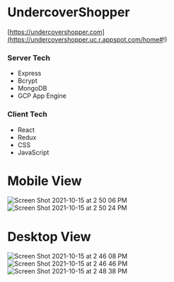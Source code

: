 # UndercoverShopper
[https://undercovershopper.com](https://undercovershopper.uc.r.appspot.com/home#!)

### Server Tech
- Express
- Bcrypt
- MongoDB
- GCP App Engine

### Client Tech
- React
- Redux
- CSS
- JavaScript

# Mobile View 
![Screen Shot 2021-10-15 at 2 50 06 PM](https://user-images.githubusercontent.com/82400552/137546201-f406720e-ace2-4bc1-a590-dea30330e7fb.png)
![Screen Shot 2021-10-15 at 2 50 24 PM](https://user-images.githubusercontent.com/82400552/137546202-b06c3497-e570-468e-b2c5-3f609ce1c78c.png)
# Desktop View
![Screen Shot 2021-10-15 at 2 46 08 PM](https://user-images.githubusercontent.com/82400552/137546088-ffee6817-a0b7-457b-81f5-caeac2843e94.png)
![Screen Shot 2021-10-15 at 2 46 46 PM](https://user-images.githubusercontent.com/82400552/137546091-844bd1ea-7ff1-4abb-b3ba-11dd594469bf.png)
![Screen Shot 2021-10-15 at 2 48 38 PM](https://user-images.githubusercontent.com/82400552/137546092-bf39551b-cf32-4066-a53a-6ac99b1edb26.png)
